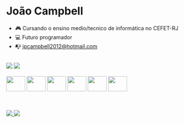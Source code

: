 <h1> João Campbell</h1>


- 🎮 Cursando o ensino medio/tecnico de informática no CEFET-RJ
- 💻 Futuro programador
- 📭 jpcampbell2012@hotmail.com

##

<div>
    <img heigth="180em" src="https://github-readme-stats.vercel.app/api?username=joaocampbell2&theme=onedark">
    <img heigth="180em" src="https://github-readme-stats.vercel.app/api/top-langs/?username=joaocampbell2&theme=onedark">
</div>

<div style="display: inline-block"><br>
    <img aling="center" height="40" width="50" alt="" src="https://cdn.jsdelivr.net/gh/devicons/devicon/icons/html5/html5-original.svg">
    <img aling="center" height="40" width="50" alt="" src="https://cdn.jsdelivr.net/gh/devicons/devicon/icons/css3/css3-original.svg">
    <img aling="center" height="40" width="50" alt="" src="https://cdn.jsdelivr.net/gh/devicons/devicon/icons/javascript/javascript-original.svg">
    <img aling="center" height="40" width="50" alt="" src="https://cdn.jsdelivr.net/gh/devicons/devicon/icons/python/python-original.svg">
    <img aling="center" height="40" width="50" alt="" src="https://cdn.jsdelivr.net/gh/devicons/devicon/icons/postgresql/postgresql-original.svg">
    <img aling="center" height="40" width="50" alt="" src="https://cdn.jsdelivr.net/gh/devicons/devicon/icons/java/java-plain.svg">
</div>

##

<div style="display: inline-block"><br>
    <a href="https://www.instagram.com/joaocampbell_/?hl=pt-br"> <img src="https://img.shields.io/badge/Instagram-E4405F?style=for-the-badge&logo=instagram&logoColor=white"> </a>
    <a href="https://www.linkedin.com/in/joão-campbell-6b9442245/"> <img src="https://img.shields.io/badge/LinkedIn-0077B5?style=for-the-badge&logo=linkedin&logoColor=white"> </a>
</div>
